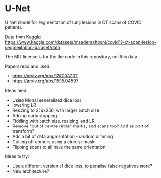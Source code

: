 # U-Net
U Net model for segmentation of lung lesions in CT scans of COVID patients.

Data from Kaggle: https://www.kaggle.com/datasets/maedemaftouni/covid19-ct-scan-lesion-segmentation-dataset/data

The MIT license is for the the code in this repository, not this data.

Papers read and used:

- https://arxiv.org/abs/1707.03237
- https://arxiv.org/abs/1505.04597

Ideas tried:

- Using Monai generalised dice loss
- lowering LR
- Resizing to 256x256, with larger batch size
- Adding early stopping
- Fiddling with batch size, resizing, and LR
- Remove "out of centre circle" masks, and scans too? Add as part of transform?
- Add a bit of data augmentation - random dimming
- Cutting off corners using a circular mask
- Flipping scans to all have the same orientation

Ideas to try:

- Use a different version of dice loss, to penalise false negatives more?
- New architecture?